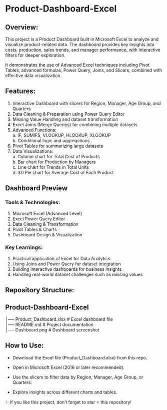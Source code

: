 # Product-Dashboard-Excel

## Overview:

This project is a Product Dashboard built in Microsoft Excel to analyze and visualize product-related data. The dashboard provides key insights into costs, production, sales trends, and manager performance, with interactive filters for deeper exploration.

It demonstrates the use of Advanced Excel techniques including Pivot Tables, advanced formulas, Power Query, Joins, and Slicers, combined with effective data visualization.

## Features:

1. Interactive Dashboard with slicers for Region, Manager, Age Group, and Quarters
2. Data Cleaning & Preparation using Power Query Editor
3. Missing Value Handling and dataset transformation
4. Excel Joins (Merge Queries) for combining multiple datasets
5. Advanced Functions:                                                                                                                                                                                                                      
   a. IF, SUMIFS, VLOOKUP, HLOOKUP, XLOOKUP                                                                                                                                                                                               
   b. Conditional logic and aggregations                                                                                                                                                                                                     
6. Pivot Tables for summarizing large datasets
7. Data Visualizations:                                                                                                                                                                                                                       
   a. Column chart for Total Cost of Products                                                                                                                                                                                                
   b. Bar chart for Production by Managers                                                                                                                                                                                                   
   c. Line chart for Trends in Total Units                                                                                                                                                                                                   
   d. 3D Pie chart for Average Cost of Each Product                                                                                                                                                                                           

## Dashboard Preview

### Tools & Technologies:

1. Microsoft Excel (Advanced Level)
2. Excel Power Query Editor
3. Data Cleaning & Transformation
4. Pivot Tables & Charts
5. Dashboard Design & Visualization

### Key Learnings:

1. Practical application of Excel for Data Analytics
2. Using Joins and Power Query for dataset integration
3. Building interactive dashboards for business insights
4. Handling real-world dataset challenges such as missing values

## Repository Structure:

## Product-Dashboard-Excel
│── Product_Dashboard.xlsx   # Excel dashboard file                                                                                                                                                                                    
│── README.md                # Project documentation                                                                                                                                                                                        
│── Dashboard.png             # Dashboard screenshot                                                                                                                                                                                          

## How to Use:

- Download the Excel file (Product_Dashboard.xlsx) from this repo.

- Open in Microsoft Excel (2016 or later recommended).

- Use the slicers to filter data by Region, Manager, Age Group, or Quarters.

- Explore insights across different charts and tables.

✨ If you like this project, don’t forget to star ⭐ this repository!
